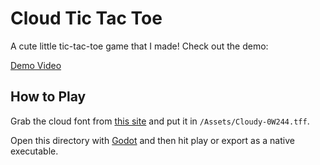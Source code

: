 # Cloud Tic Tac Toe

A cute little tic-tac-toe game that I made! Check out the demo:

[Demo Video](https://github.com/user-attachments/assets/3f0a09c6-1150-4ef4-9ac5-96b20a680ff6)

## How to Play

Grab the cloud font from [this site](https://www.fontspace.com/cloudy-font-f110118) and put it in `/Assets/Cloudy-0W244.tff`.

Open this directory with [Godot](https://godotengine.org) and then hit play or export as a native executable.
